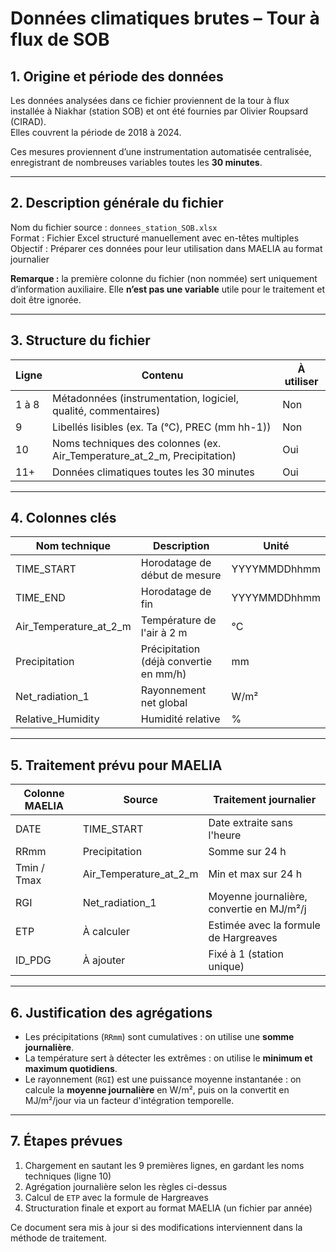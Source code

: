 # Données climatiques brutes – Tour à flux de SOB

## 1. Origine et période des données

Les données analysées dans ce fichier proviennent de la tour à flux installée à Niakhar (station SOB) et ont été fournies par Olivier Roupsard (CIRAD).  
Elles couvrent la période de 2018 à 2024.

Ces mesures proviennent d’une instrumentation automatisée centralisée, enregistrant de nombreuses variables toutes les **30 minutes**.

---

## 2. Description générale du fichier

Nom du fichier source : `donnees_station_SOB.xlsx`  
Format : Fichier Excel structuré manuellement avec en-têtes multiples  
Objectif : Préparer ces données pour leur utilisation dans MAELIA au format journalier

**Remarque :** la première colonne du fichier (non nommée) sert uniquement d’information auxiliaire. Elle **n’est pas une variable** utile pour le traitement et doit être ignorée.

---

## 3. Structure du fichier

| Ligne | Contenu | À utiliser |
|-------|---------|------------|
| 1 à 8 | Métadonnées (instrumentation, logiciel, qualité, commentaires) | Non |
| 9     | Libellés lisibles (ex. Ta (°C), PREC (mm hh-1)) | Non |
| 10    | Noms techniques des colonnes (ex. Air_Temperature_at_2_m, Precipitation) | Oui |
| 11+   | Données climatiques toutes les 30 minutes | Oui |

---

## 4. Colonnes clés

| Nom technique                    | Description                          | Unité       |
|----------------------------------|--------------------------------------|-------------|
| TIME_START                       | Horodatage de début de mesure        | YYYYMMDDhhmm |
| TIME_END                         | Horodatage de fin                    | YYYYMMDDhhmm |
| Air_Temperature_at_2_m           | Température de l'air à 2 m           | °C           |
| Precipitation                    | Précipitation (déjà convertie en mm/h) | mm         |
| Net_radiation_1                  | Rayonnement net global               | W/m²        |
| Relative_Humidity                | Humidité relative                    | %           |

---

## 5. Traitement prévu pour MAELIA

| Colonne MAELIA | Source                 | Traitement journalier                     |
|----------------|------------------------|-------------------------------------------|
| DATE           | TIME_START             | Date extraite sans l'heure                |
| RRmm           | Precipitation          | Somme sur 24 h                            |
| Tmin / Tmax    | Air_Temperature_at_2_m | Min et max sur 24 h                       |
| RGI            | Net_radiation_1        | Moyenne journalière, convertie en MJ/m²/j |
| ETP            | À calculer             | Estimée avec la formule de Hargreaves     |
| ID_PDG         | À ajouter              | Fixé à 1 (station unique)                 |

---

## 6. Justification des agrégations

- Les précipitations (`RRmm`) sont cumulatives : on utilise une **somme journalière**.
- La température sert à détecter les extrêmes : on utilise le **minimum et maximum quotidiens**.
- Le rayonnement (`RGI`) est une puissance moyenne instantanée : on calcule la **moyenne journalière** en W/m², puis on la convertit en MJ/m²/jour via un facteur d'intégration temporelle.

---

## 7. Étapes prévues

1. Chargement en sautant les 9 premières lignes, en gardant les noms techniques (ligne 10)
2. Agrégation journalière selon les règles ci-dessus
3. Calcul de `ETP` avec la formule de Hargreaves
4. Structuration finale et export au format MAELIA (un fichier par année)

Ce document sera mis à jour si des modifications interviennent dans la méthode de traitement.
